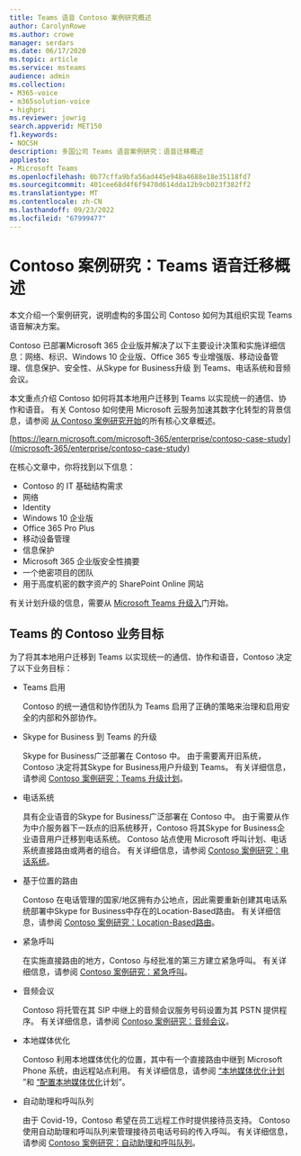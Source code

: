 ```yaml
---
title: Teams 语音 Contoso 案例研究概述
author: CarolynRowe
ms.author: crowe
manager: serdars
ms.date: 06/17/2020
ms.topic: article
ms.service: msteams
audience: admin
ms.collection:
- M365-voice
- m365solution-voice
- highpri
ms.reviewer: jowrig
search.appverid: MET150
f1.keywords:
- NOCSH
description: 多国公司 Teams 语音案例研究：语音迁移概述
appliesto:
- Microsoft Teams
ms.openlocfilehash: 0b77cffa9bfa56ad445e948a4688e18e35118fd7
ms.sourcegitcommit: 401cee68d4f6f9470d614dda12b9cb023f382ff2
ms.translationtype: MT
ms.contentlocale: zh-CN
ms.lasthandoff: 09/23/2022
ms.locfileid: "67999477"
---
```

# <a name="contoso-case-study-teams-voice-migration-overview"></a>Contoso 案例研究：Teams 语音迁移概述

本文介绍一个案例研究，说明虚构的多国公司 Contoso 如何为其组织实现 Teams 语音解决方案。

Contoso 已部署Microsoft 365 企业版并解决了以下主要设计决策和实施详细信息：网络、标识、Windows 10 企业版、Office 365 专业增强版、移动设备管理、信息保护、安全性、从Skype for Business升级 到 Teams、电话系统和音频会议。  

本文重点介绍 Contoso 如何将其本地用户迁移到 Teams 以实现统一的通信、协作和语音。 有关 Contoso 如何使用 Microsoft 云服务加速其数字化转型的背景信息，请参阅 [从 Contoso 案例研究开始](/microsoft-365/enterprise/contoso-case-study)的所有核心文章概述。

[https://learn.microsoft.com/microsoft-365/enterprise/contoso-case-study](/microsoft-365/enterprise/contoso-case-study) 

在核心文章中，你将找到以下信息：  

- Contoso 的 IT 基础结构需求
- 网络
- Identity 
- Windows 10 企业版
- Office 365 Pro Plus
- 移动设备管理
- 信息保护
- Microsoft 365 企业版安全性摘要
- 一个绝密项目的团队
- 用于高度机密的数字资产的 SharePoint Online 网站

有关计划升级的信息，需要从 [Microsoft Teams 升级入](upgrade-start-here.md)门开始。

## <a name="contoso-business-goals-for-teams"></a>Teams 的 Contoso 业务目标

为了将其本地用户迁移到 Teams 以实现统一的通信、协作和语音，Contoso 决定了以下业务目标：

- Teams 启用 

  Contoso 的统一通信和协作团队为 Teams 启用了正确的策略来治理和启用安全的内部和外部协作。 

- Skype for Business 到 Teams 的升级 

  Skype for Business广泛部署在 Contoso 中。 由于需要离开旧系统，Contoso 决定将其Skype for Business用户升级到 Teams。 有关详细信息，请参阅 [Contoso 案例研究：Teams 升级计划](voice-case-study-migration-plan.md)。

- 电话系统  

  具有企业语音的Skype for Business广泛部署在 Contoso 中。 由于需要从作为中介服务器下一跃点的旧系统移开，Contoso 将其Skype for Business企业语音用户迁移到电话系统。 Contoso 站点使用 Microsoft 呼叫计划、电话系统直接路由或两者的组合。 有关详细信息，请参阅 [Contoso 案例研究：电话系统](voice-case-study-phone-system.md)。

- 基于位置的路由 

  Contoso 在电话管理的国家/地区拥有办公地点，因此需要重新创建其电话系统部署中Skype for Business中存在的Location-Based路由。 有关详细信息，请参阅 [Contoso 案例研究：Location-Based路由](voice-case-study-location-based-routing.md)。

- 紧急呼叫 

  在实施直接路由的地方，Contoso 与经批准的第三方建立紧急呼叫。 有关详细信息，请参阅 [Contoso 案例研究：紧急呼叫](voice-case-study-emergency-calling.md)。

- 音频会议 

  Contoso 将托管在其 SIP 中继上的音频会议服务号码设置为其 PSTN 提供程序。 有关详细信息，请参阅 [Contoso 案例研究：音频会议](voice-case-study-audio-conferencing.md)。 

- 本地媒体优化 

  Contoso 利用本地媒体优化的位置，其中有一个直接路由中继到 Microsoft Phone 系统，由远程站点利用。 有关详细信息，请参阅 [“本地媒体优化计划](direct-routing-media-optimization.md) ”和 [“配置本地媒体优化](direct-routing-media-optimization-configure.md)计划”。

- 自动助理和呼叫队列

  由于 Covid-19，Contoso 希望在员工远程工作时提供接待员支持。 Contoso 使用自动助理和呼叫队列来管理接待员电话号码的传入呼叫。 有关详细信息，请参阅 [Contoso 案例研究：自动助理和呼叫队列](voice-case-study-call-queues.md)。
